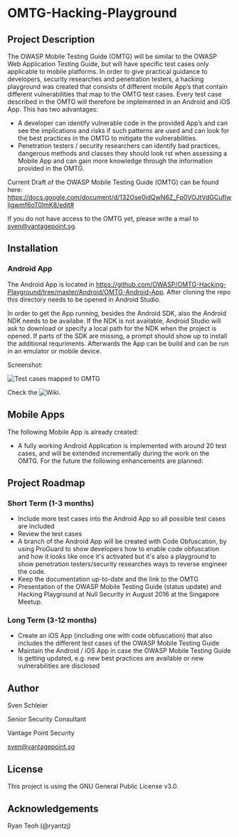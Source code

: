# OMTG-Hacking-Playground

## Project Description

The OWASP Mobile Testing Guide (OMTG) will be similar to the OWASP Web Application Testing Guide, but will have specific test cases only applicable to mobile platforms. In order to give practical guidance to developers, security researches and penetration testers, a hacking playground was created that consists of different mobile App’s that contain different vulnerabilities that map to the OMTG test cases. Every test case described in the OMTG will therefore be implemented in an Android and iOS App. This has two advantages:
- A developer can identify vulnerable code in the provided App’s and can see the implications and risks if such patterns are used and can look for the best practices in the OMTG to mitigate the vulnerabilities.
- Penetration testers / security researchers can identify bad practices, dangerous methods and classes they should look  rst when assessing a Mobile App and can gain more knowledge through the information provided in the OMTG.


Current Draft of the OWASP Mobile Testing Guide (OMTG) can be found here: https://docs.google.com/document/d/132Ose0jdQwN6Z_Fp0VOJtVdGCufIwligwmf6oT0lmK8/edit#
 

If you do not have access to the OMTG yet, please write a mail to sven@vantagepoint.sg. 


## Installation 

### Android App

The Android App is located in https://github.com/OWASP/OMTG-Hacking-Playground/tree/master/Android/OMTG-Android-App. After cloning the repo this directory needs to be opened in Android Studio. 

In order to get the App running, besides the Android SDK, also the Android NDK needs to be availabe. If the NDK is not available, Android Studio will ask to download or specify a local path for the NDK when the project is opened. If parts of the SDK are missing, a prompt should show up to install the additional requriments. Afterwards the App can be build and can be run in an emulator or mobile device. 


Screenshot:

![Test cases mapped to OMTG](https://raw.githubusercontent.com/OWASP/OMTG-Hacking-Playground/master/Android/OMTG-Android-App/screenshots/screenshot_0.png "Test cases mapped to OMTG" )

Check the ![Wiki](https://github.com/OWASP/OMTG-Hacking-Playground/wiki "Wiki").

## Mobile Apps

The following Mobile App is already created:
* A fully working Android Application is implemented with around 20 test cases, and will be extended incrementally during the work on the OMTG.
For the future the following enhancements are planned:


## Project Roadmap 

### Short Term (1-3 months)
* Include more test cases into the Android App so all possible test cases are included
* Review the test cases
* A branch of the Android App will be created with Code Obfuscation, by using ProGuard to show developers how to enable code obfuscation and how it looks like once it's activated but it's also a playground to show penetration testers/security researches ways to reverse engineer the code.
* Keep the documentation up-to-date and the link to the OMTG
* Presentation of the OWASP Mobile Testing Guide (status update) and Hacking Playground at Null Security in August 2016 at the Singapore Meetup.

### Long Term (3-12 months)
* Create an iOS App (including one with code obfuscation) that also includes the different test cases of the OWASP Mobile Testing Guide
* Maintain the Android / iOS App in case the OWASP Mobile Testing Guide is getting updated, e.g. new best practices are available or new vulnerabilities are disclosed
    

## Author 

Sven Schleier

Senior Security Consultant

Vantage Point Security 

sven@vantagepoint.sg


## License

This project is using the GNU General Public License v3.0. 


## Acknowledgements

Ryan Teoh (@ryantzj)

